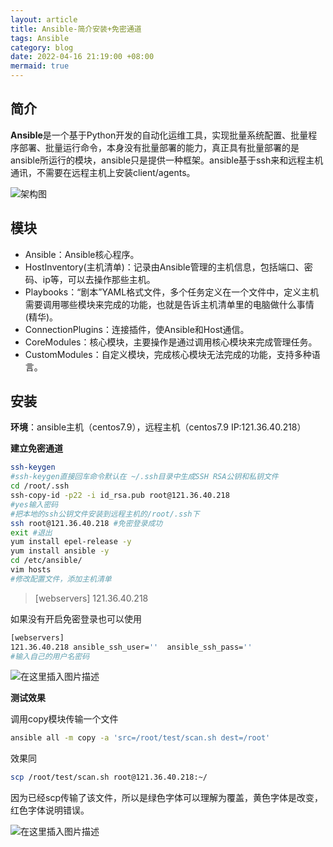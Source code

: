 ```yaml
---
layout: article
title: Ansible-简介安装+免密通道
tags: Ansible
category: blog
date: 2022-04-16 21:19:00 +08:00
mermaid: true
---
```

## 简介
**Ansible**是一个基于Python开发的自动化运维工具，实现批量系统配置、批量程序部署、批量运行命令，本身没有批量部署的能力，真正具有批量部署的是ansible所运行的模块，ansible只是提供一种框架。ansible基于ssh来和远程主机通讯，不需要在远程主机上安装client/agents。

![架构图](https://img-blog.csdnimg.cn/903ec28be2d24e6b956473cae7a3488b.png?x-oss-process=image/watermark,type_d3F5LXplbmhlaQ,shadow_50,text_Q1NETiBAeXV0YW9fNTE3,size_20,color_FFFFFF,t_70,g_se,x_16)

## 模块
- Ansible：Ansible核心程序。
- HostInventory(主机清单)：记录由Ansible管理的主机信息，包括端口、密码、ip等，可以去操作那些主机。
- Playbooks：“剧本”YAML格式文件，多个任务定义在一个文件中，定义主机需要调用哪些模块来完成的功能，也就是告诉主机清单里的电脑做什么事情(精华)。
- ConnectionPlugins：连接插件，使Ansible和Host通信。
- CoreModules：核心模块，主要操作是通过调用核心模块来完成管理任务。
- CustomModules：自定义模块，完成核心模块无法完成的功能，支持多种语言。

## 安装
**环境**：ansible主机（centos7.9），远程主机（centos7.9 IP:121.36.40.218）

**建立免密通道**
```bash
ssh-keygen
#ssh-keygen直接回车命令默认在 ~/.ssh⽬录中⽣成SSH RSA公钥和私钥⽂件
cd /root/.ssh
ssh-copy-id -p22 -i id_rsa.pub root@121.36.40.218
#yes输入密码
#把本地的ssh公钥文件安装到远程主机的/root/.ssh下
ssh root@121.36.40.218 #免密登录成功
exit #退出
yum install epel-release -y
yum install ansible -y
cd /etc/ansible/
vim hosts 
#修改配置文件，添加主机清单
```

> [webservers]
121.36.40.218


如果没有开启免密登录也可以使用

```bash
[webservers]
121.36.40.218 ansible_ssh_user=''  ansible_ssh_pass=''
#输入自己的用户名密码
```


![在这里插入图片描述](https://img-blog.csdnimg.cn/b67575c384d5437f87801b5a8a2f5254.png?x-oss-process=image/watermark,type_d3F5LXplbmhlaQ,shadow_50,text_Q1NETiBAeXV0YW9fNTE3,size_20,color_FFFFFF,t_70,g_se,x_16)

**测试效果**

调用copy模块传输一个文件

```bash
ansible all -m copy -a 'src=/root/test/scan.sh dest=/root'
```
效果同

```bash
scp /root/test/scan.sh root@121.36.40.218:~/
```
因为已经scp传输了该文件，所以是绿色字体可以理解为覆盖，黄色字体是改变，红色字体说明错误。

![在这里插入图片描述](https://img-blog.csdnimg.cn/d91b024509ef4a3796e5af373354da73.png?x-oss-process=image/watermark,type_d3F5LXplbmhlaQ,shadow_50,text_Q1NETiBAeXV0YW9fNTE3,size_20,color_FFFFFF,t_70,g_se,x_16)
